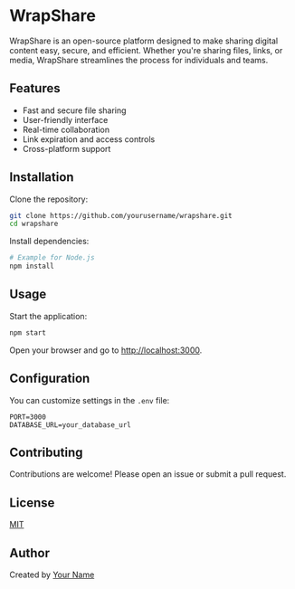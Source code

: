 # WrapShare

WrapShare is an open-source platform designed to make sharing digital content easy, secure, and efficient. Whether you're sharing files, links, or media, WrapShare streamlines the process for individuals and teams.

## Features

- Fast and secure file sharing
- User-friendly interface
- Real-time collaboration
- Link expiration and access controls
- Cross-platform support

## Installation

Clone the repository:

```sh
git clone https://github.com/yourusername/wrapshare.git
cd wrapshare
```

Install dependencies:

```sh
# Example for Node.js
npm install
```

## Usage

Start the application:

```sh
npm start
```

Open your browser and go to [http://localhost:3000](http://localhost:3000).

## Configuration

You can customize settings in the `.env` file:

```env
PORT=3000
DATABASE_URL=your_database_url
```

## Contributing

Contributions are welcome! Please open an issue or submit a pull request.

## License

[MIT](LICENSE)

## Author

Created by [Your Name](https://github.com/yourusername)
